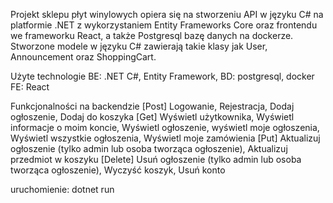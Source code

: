 Projekt sklepu płyt winylowych opiera się na stworzeniu API w języku C# na platformie .NET z wykorzystaniem Entity Frameworks Core oraz frontendu we frameworku React, a także Postgresql bazę danych na dockerze. Stworzone modele w języku C# zawierają takie klasy jak User, Announcement oraz ShoppingCart. 

Użyte technologie
BE: .NET C#, Entity Framework, 
BD: postgresql, docker
FE: React

Funkcjonalności na backendzie
[Post] Logowanie, Rejestracja, Dodaj ogłoszenie, Dodaj do koszyka
[Get] Wyświetl użytkownika, Wyświetl informacje o moim koncie,  Wyświetl ogłoszenie, wyświetl moje ogłoszenia, Wyświetl wszystkie ogłoszenia,  Wyświetl moje zamówienia
[Put] Aktualizuj ogłoszenie (tylko admin lub osoba tworząca ogłoszenie), Aktualizuj przedmiot w koszyku
[Delete] Usuń ogłoszenie (tylko admin lub osoba tworząca ogłoszenie), Wyczyść koszyk, Usuń konto

 

uruchomienie: dotnet run